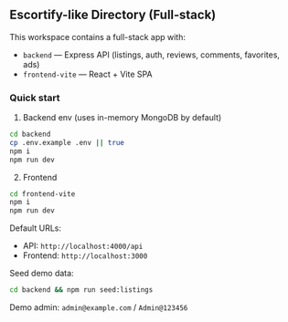 ## Escortify-like Directory (Full‑stack)

This workspace contains a full-stack app with:

- `backend` — Express API (listings, auth, reviews, comments, favorites, ads)
- `frontend-vite` — React + Vite SPA

### Quick start

1) Backend env (uses in-memory MongoDB by default)

```bash
cd backend
cp .env.example .env || true
npm i
npm run dev
```

2) Frontend

```bash
cd frontend-vite
npm i
npm run dev
```

Default URLs:
- API: `http://localhost:4000/api`
- Frontend: `http://localhost:3000`

Seed demo data:

```bash
cd backend && npm run seed:listings
```

Demo admin: `admin@example.com` / `Admin@123456`
